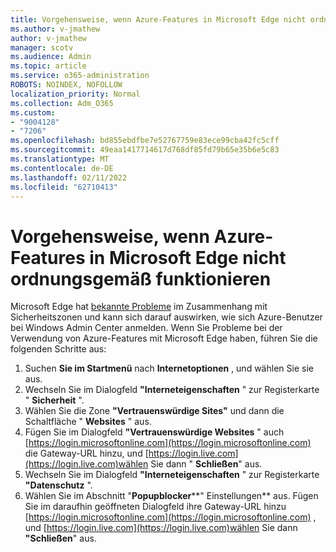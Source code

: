 ```yaml
---
title: Vorgehensweise, wenn Azure-Features in Microsoft Edge nicht ordnungsgemäß funktionieren
ms.author: v-jmathew
author: v-jmathew
manager: scotv
ms.audience: Admin
ms.topic: article
ms.service: o365-administration
ROBOTS: NOINDEX, NOFOLLOW
localization_priority: Normal
ms.collection: Adm_O365
ms.custom:
- "9004128"
- "7206"
ms.openlocfilehash: bd855ebdfbe7e52767759e83ece99cba42fc5cff
ms.sourcegitcommit: 49eaa1417714617d768df85fd79b65e35b6e5c83
ms.translationtype: MT
ms.contentlocale: de-DE
ms.lasthandoff: 02/11/2022
ms.locfileid: "62710413"
---
```

# <a name="what-to-do-if-azure-features-dont-work-properly-in-microsoft-edge"></a>Vorgehensweise, wenn Azure-Features in Microsoft Edge nicht ordnungsgemäß funktionieren

Microsoft Edge hat [bekannte Probleme](https://go.microsoft.com/fwlink/?linkid=2140608) im Zusammenhang mit Sicherheitszonen und kann sich darauf auswirken, wie sich Azure-Benutzer bei Windows Admin Center anmelden. Wenn Sie Probleme bei der Verwendung von Azure-Features mit Microsoft Edge haben, führen Sie die folgenden Schritte aus:

1. Suchen **Sie im Startmenü** nach **Internetoptionen** , und wählen Sie sie aus.
2. Wechseln Sie im Dialogfeld **"Interneteigenschaften** " zur Registerkarte " **Sicherheit** ".
3. Wählen Sie die Zone **"Vertrauenswürdige Sites"** und dann die Schaltfläche " **Websites** " aus.
4. Fügen Sie im Dialogfeld **"Vertrauenswürdige Websites** " auch [https://login.microsoftonline.com](https://login.microsoftonline.com) die Gateway-URL hinzu, und [https://login.live.com](https://login.live.com)wählen Sie dann " **Schließen**" aus.
5. Wechseln Sie im Dialogfeld **"Interneteigenschaften** " zur Registerkarte **"Datenschutz** ".
6. Wählen Sie im Abschnitt "**Popupblocker****" Einstellungen** aus. Fügen Sie im daraufhin geöffneten Dialogfeld ihre Gateway-URL hinzu [https://login.microsoftonline.com](https://login.microsoftonline.com) , und [https://login.live.com](https://login.live.com)wählen Sie dann **"Schließen**" aus.
